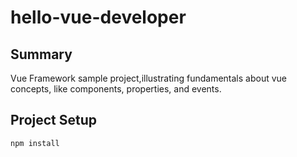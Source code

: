 # hello-vue-developer
## Summary

Vue Framework sample project,illustrating fundamentals about vue concepts, like components, properties, and events.

## Project Setup

```bash
npm install
```